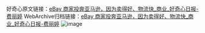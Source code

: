 好奇心原文链接：[eBay 商家投奔亚马逊，因为卖得好、物流快_商业_好奇心日报-费丽婷](https://www.qdaily.com/articles/8174.html)
WebArchive归档链接：[eBay 商家投奔亚马逊，因为卖得好、物流快_商业_好奇心日报-费丽婷](http://web.archive.org/web/20190623152245/https://www.qdaily.com/articles/8174.html)
![image](http://ww3.sinaimg.cn/large/007d5XDply1g3vayjhdahj30u02m4hdt)